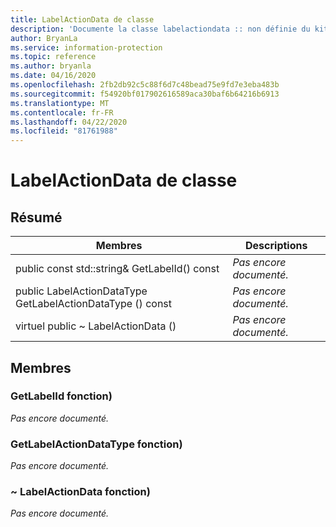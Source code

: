 ```yaml
---
title: LabelActionData de classe
description: 'Documente la classe labelactiondata :: non définie du kit de développement logiciel (SDK) Microsoft Information Protection (MIP).'
author: BryanLa
ms.service: information-protection
ms.topic: reference
ms.author: bryanla
ms.date: 04/16/2020
ms.openlocfilehash: 2fb2db92c5c88f6d7c48bead75e9fd7e3eba483b
ms.sourcegitcommit: f54920bf017902616589aca30baf6b64216b6913
ms.translationtype: MT
ms.contentlocale: fr-FR
ms.lasthandoff: 04/22/2020
ms.locfileid: "81761988"
---
```

# <a name="class-labelactiondata"></a>LabelActionData de classe 
  
## <a name="summary"></a>Résumé
 Membres                        | Descriptions                                
--------------------------------|---------------------------------------------
public const std::string& GetLabelId() const  | _Pas encore documenté._
public LabelActionDataType GetLabelActionDataType () const  | _Pas encore documenté._
virtuel public ~ LabelActionData ()  | _Pas encore documenté._
  
## <a name="members"></a>Membres
  
### <a name="getlabelid-function"></a>GetLabelId fonction)
_Pas encore documenté._

  
### <a name="getlabelactiondatatype-function"></a>GetLabelActionDataType fonction)
_Pas encore documenté._

  
### <a name="labelactiondata-function"></a>~ LabelActionData fonction)
_Pas encore documenté._
